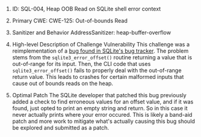 1. ID:
SQL-004, Heap OOB Read on SQLite shell error context

2. Primary CWE:
CWE-125: Out-of-bounds Read

3. Sanitizer and Behavior
AddressSanitizer: heap-buffer-overflow

4. High-level Description of Challenge Vulnerability
This challenge was a reimplementation of a [bug found in SQLite's bug tracker](https://www.sqlite.org/src/tktview/33aa4c0de8). The problem stems from the ``sqlite3_error_offset()`` routine returning a value that is out-of-range for its input. Then, the CLI code that uses ``sqlite3_error_offset()`` fails to properly deal with the out-of-range return value. This leads to crashes for certain malformed inputs that cause out of bounds reads on the heap.

5. Optimal Patch
The SQLite developer that patched this bug previously added a check to find erroneous values for an offset value, and if it was found, just opted to print an empty string and return. So in this case it never actually prints where your error occured. This is likely a band-aid patch and more work to mitigate what's actually causing this bug should be explored and submitted as a patch.
